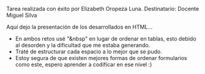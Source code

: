 Tarea realizada con éxito por Elizabeth Oropeza Luna.
Destinatario: Docente Miguel Silva

Aquí dejo la presentación de los desarrollados en HTML...
- En ambos retos usé "&nbsp" en lugar de ordenar en tablas, esto debido al desorden y la dificultad que me estaba generando.
- Traté de estructurar cada espacio a lo mejor que se pudo.
- Estoy segura de que existen mejores formas de ordenar formularios como este, espero aprender a codificar en ese nivel :)
